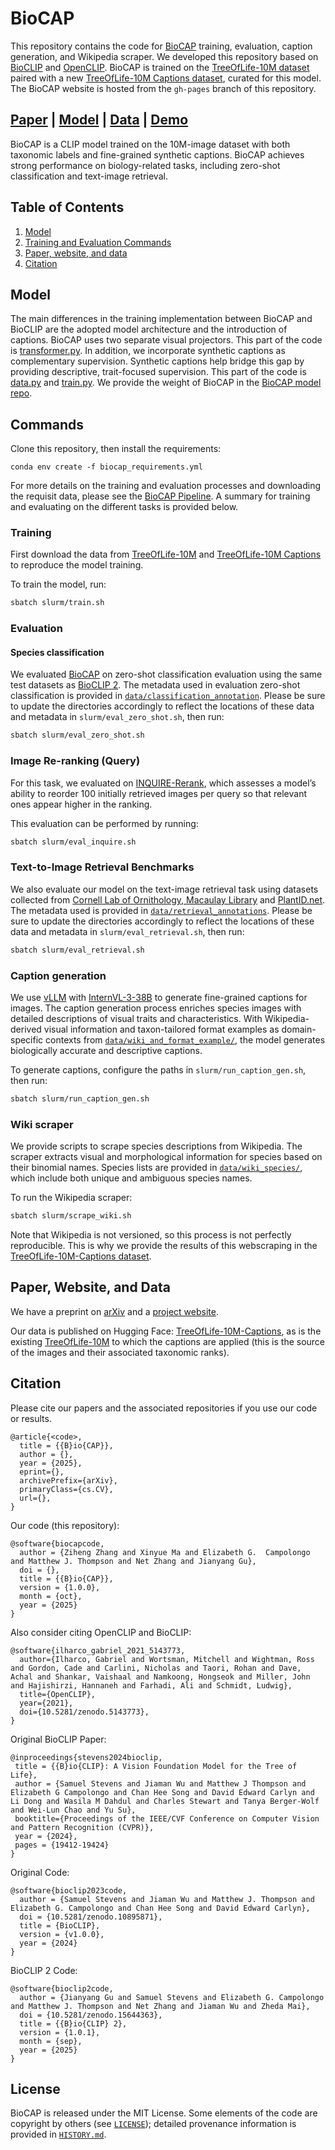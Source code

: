 # BioCAP

This repository contains the code for [BioCAP](https://huggingface.co/imageomics/biocap) training, evaluation, caption generation, and Wikipedia scraper. We developed this repository based on [BioCLIP](https://github.com/imageomics/BioCLIP) and [OpenCLIP](https://github.com/mlfoundations/open_clip).
BioCAP is trained on the [TreeOfLife-10M dataset](https://huggingface.co/datasets/imageomics/TreeOfLife-10M) paired with a new [TreeOfLife-10M Captions dataset](https://huggingface.co/datasets/imageomics/TreeOfLife-10M-Captions), curated for this model. The BioCAP website is hosted from the `gh-pages` branch of this repository.

[Paper]() | [Model](https://huggingface.co/imageomics/biocap) | [Data](https://huggingface.co/datasets/imageomics/TreeOfLife-10M-Captions) | [Demo]()
---

BioCAP is a CLIP model trained on the 10M-image dataset with both taxonomic labels and fine-grained synthetic captions. BioCAP achieves strong performance on biology-related tasks, including zero-shot classification and text-image retrieval.

## Table of Contents

1. [Model](#model)
2. [Training and Evaluation Commands](#commands)
3. [Paper, website, and data](#paper)
4. [Citation](#citation)

## Model

The main differences in the training implementation between BioCAP and BioCLIP are the adopted model architecture and the introduction of captions. BioCAP uses two separate visual projectors. This part of the code is [transformer.py](train_and_eval/open_clip/transformer.py). In addition, we incorporate synthetic captions as complementary supervision. Synthetic captions help bridge this gap by providing descriptive, trait-focused supervision. This part of the code is [data.py](train_and_eval/open_clip_train/data.py) and [train.py](train_and_eval/open_clip_train/train.py).
We provide the weight of BioCAP in the [BioCAP model repo](https://huggingface.co/imageomics/biocap).

## Commands

Clone this repository, then install the requirements:
```
conda env create -f biocap_requirements.yml
```

For more details on the training and evaluation processes and downloading the requisit data, please see the [BioCAP Pipeline](BioCAP-pipeline.md). A summary for training and evaluating on the different tasks is provided below.

### Training

First download the data from [TreeOfLife-10M](https://huggingface.co/datasets/imageomics/TreeOfLife-10M) and [TreeOfLife-10M Captions](https://huggingface.co/datasets/imageomics/TreeOfLife-10M-Captions) to reproduce the model training.



To train the model, run:
```bash
sbatch slurm/train.sh
```

### Evaluation


#### Species classification

We evaluated [BioCAP](https://huggingface.co/imageomics/bioclip-2) on zero-shot classification evaluation using the same test datasets as [BioCLIP 2](https://huggingface.co/imageomics/bioclip-2#evaluation). The metadata used in evaluation zero-shot classification is provided in [`data/classification_annotation`](data/annotation/). 
Please be sure to update the directories accordingly to reflect the locations of these data and metadata in `slurm/eval_zero_shot.sh`, then run:

```bash
sbatch slurm/eval_zero_shot.sh
```

### Image Re-ranking (Query)

For this task, we evaluated on [INQUIRE-Rerank](https://github.com/inquire-benchmark/INQUIRE/), which assesses a model’s ability to reorder 100 initially retrieved images per query so that relevant ones appear higher in the ranking.

This evaluation can be performed by running:

```bash
sbatch slurm/eval_inquire.sh
```

### Text-to-Image Retrieval Benchmarks

We also evaluate our model on the text-image retrieval task using datasets collected from [Cornell Lab of Ornithology, Macaulay Library](https://www.macaulaylibrary.org) and [PlantID.net](https://plantid.net/Home.aspx). The metadata used is provided in [`data/retrieval_annotations`](data/annotation/). Please be sure to update the directories accordingly to reflect the locations of these data and metadata in `slurm/eval_retrieval.sh`, then run:

```bash
sbatch slurm/eval_retrieval.sh
```

### Caption generation



We use [vLLM](https://github.com/vllm-project/vllm) with [InternVL-3-38B](https://huggingface.co/OpenGVLab/InternVL3-38B-AWQ) to generate fine-grained captions for images. The caption generation process enriches species images with detailed descriptions of visual traits and characteristics. With Wikipedia-derived visual information and taxon-tailored format examples as domain-specific contexts from [`data/wiki_and_format_example/`](data/wiki_and_format_example/), the model generates biologically accurate and descriptive captions.

To generate captions, configure the paths in `slurm/run_caption_gen.sh`, then run:
```bash
sbatch slurm/run_caption_gen.sh
```

### Wiki scraper

We provide scripts to scrape species descriptions from Wikipedia. The scraper extracts visual and morphological information for species based on their binomial names. Species lists are provided in [`data/wiki_species/`](data/wiki_species/), which include both unique and ambiguous species names.

To run the Wikipedia scraper:
```bash
sbatch slurm/scrape_wiki.sh
```

Note that Wikipedia is not versioned, so this process is not perfectly reproducible. This is why we provide the results of this webscraping in the [TreeOfLife-10M-Captions dataset](https://huggingface.co/datasets/imageomics/TreeOfLife-10M-Captions).

<h2 id="paper">Paper, Website, and Data</h2>

We have a preprint on [arXiv]() and a [project website](https://imageomics.github.io/biocap/).

Our data is published on Hugging Face: [TreeOfLife-10M-Captions](https://huggingface.co/datasets/imageomics/TreeOfLife-10M-Captions), as is the existing [TreeOfLife-10M](https://huggingface.co/datasets/imageomics/TreeOfLife-10M) to which the captions are applied (this is the source of the images and their associated taxonomic ranks).

## Citation

Please cite our papers and the associated repositories if you use our code or results.

```
@article{<code>,
  title = {{B}io{CAP}}, 
  author = {},
  year = {2025},
  eprint={},
  archivePrefix={arXiv},
  primaryClass={cs.CV},
  url={}, 
}
 ```

Our code (this repository):
```
@software{biocapcode,
  author = {Ziheng Zhang and Xinyue Ma and Elizabeth G.  Campolongo and Matthew J. Thompson and Net Zhang and Jianyang Gu},
  doi = {},
  title = {{B}io{CAP}},
  version = {1.0.0},
  month = {oct},
  year = {2025}
}
```

Also consider citing OpenCLIP and BioCLIP:

```
@software{ilharco_gabriel_2021_5143773,
  author={Ilharco, Gabriel and Wortsman, Mitchell and Wightman, Ross and Gordon, Cade and Carlini, Nicholas and Taori, Rohan and Dave, Achal and Shankar, Vaishaal and Namkoong, Hongseok and Miller, John and Hajishirzi, Hannaneh and Farhadi, Ali and Schmidt, Ludwig},
  title={OpenCLIP},
  year={2021},
  doi={10.5281/zenodo.5143773},
}
```

Original BioCLIP Paper:
 ```
@inproceedings{stevens2024bioclip,
  title = {{B}io{CLIP}: A Vision Foundation Model for the Tree of Life}, 
  author = {Samuel Stevens and Jiaman Wu and Matthew J Thompson and Elizabeth G Campolongo and Chan Hee Song and David Edward Carlyn and Li Dong and Wasila M Dahdul and Charles Stewart and Tanya Berger-Wolf and Wei-Lun Chao and Yu Su},
  booktitle={Proceedings of the IEEE/CVF Conference on Computer Vision and Pattern Recognition (CVPR)},
  year = {2024},
  pages = {19412-19424}
}
```
Original Code:
```
@software{bioclip2023code,
  author = {Samuel Stevens and Jiaman Wu and Matthew J. Thompson and Elizabeth G. Campolongo and Chan Hee Song and David Edward Carlyn},
  doi = {10.5281/zenodo.10895871},
  title = {BioCLIP},
  version = {v1.0.0},
  year = {2024}
}
```
BioCLIP 2 Code:
```
@software{bioclip2code,
  author = {Jianyang Gu and Samuel Stevens and Elizabeth G. Campolongo and Matthew J. Thompson and Net Zhang and Jiaman Wu and Zheda Mai},
  doi = {10.5281/zenodo.15644363},
  title = {{B}io{CLIP} 2},
  version = {1.0.1},
  month = {sep},
  year = {2025}
}
```

## License

BioCAP is released under the MIT License. Some elements of the code are copyright by others (see [`LICENSE`](LICENSE)); detailed provenance information is provided in [`HISTORY.md`](HISTORY.md).
